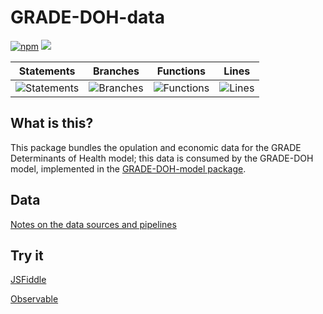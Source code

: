 # GRADE-DOH-data
[![npm](https://img.shields.io/npm/v/grade-doh-data)](https://www.npmjs.com/package/grade-doh-data) [![](https://data.jsdelivr.com/v1/package/npm/grade-doh-data/badge)](https://www.jsdelivr.com/package/npm/grade-doh-data)

| Statements                  | Branches                | Functions                 | Lines             |
| --------------------------- | ----------------------- | ------------------------- | ----------------- |
| ![Statements](https://img.shields.io/badge/statements-100%25-brightgreen.svg?style=flat) | ![Branches](https://img.shields.io/badge/branches-100%25-brightgreen.svg?style=flat) | ![Functions](https://img.shields.io/badge/functions-100%25-brightgreen.svg?style=flat) | ![Lines](https://img.shields.io/badge/lines-100%25-brightgreen.svg?style=flat) |

## What is this?
This package bundles the opulation and economic data for the GRADE Determinants of Health model; this data is consumed by the GRADE-DOH model, implemented in the [GRADE-DOH-model package](https://github.com/stuwilmur/GRADE-DOH-model).

## Data
[Notes on the data sources and pipelines](https://github.com/stuwilmur/GRADE-DOH-data/blob/main/DATA.md)

## Try it

[JSFiddle](https://jsfiddle.net/zg6Lq4af/)

[Observable](https://observablehq.com/@stuwilmur/grade-determinants-of-health-data)